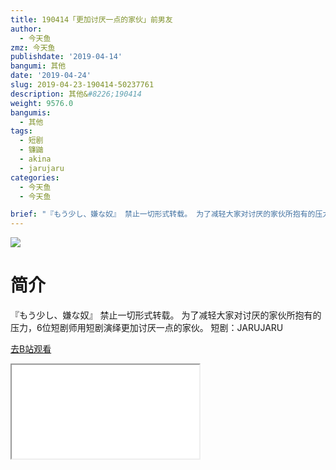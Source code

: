 ```yaml
---
title: 190414「更加讨厌一点的家伙」前男友
author:
  - 今天鱼
zmz: 今天鱼
publishdate: '2019-04-14'
bangumi: 其他
date: '2019-04-24'
slug: 2019-04-23-190414-50237761
description: 其他&#8226;190414
weight: 9576.0
bangumis:
  - 其他
tags:
  - 短剧
  - 镰鼬
  - akina
  - jarujaru
categories:
  - 今天鱼
  - 今天鱼

brief: "『もう少し、嫌な奴』 禁止一切形式转载。 为了减轻大家对讨厌的家伙所抱有的压力，6位短剧师用短剧演绎更加讨厌一点的家伙。 短剧：JARUJARU"
---
```

![](https://raw.githubusercontent.com/tcgriffith/owaraisite/master/static/tmpimg/WvcZgzM.jpg)
# 简介  
『もう少し、嫌な奴』
禁止一切形式转载。
为了减轻大家对讨厌的家伙所抱有的压力，6位短剧师用短剧演绎更加讨厌一点的家伙。
短剧：JARUJARU  

[去B站观看](https://www.bilibili.com/video/av50237761/)
<div class ="resp-container"><iframe class="testiframe" src="//player.bilibili.com/player.html?aid=50237761"", scrolling="no", allowfullscreen="true" > </iframe></div> 
